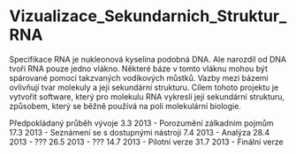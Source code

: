 Vizualizace_Sekundarnich_Struktur_RNA
=====================================
Specifikace
RNA je nukleonová kyselina podobná DNA. Ale narozdíl od DNA tvoří RNA pouze jedno vlákno.
Některé báze v tomto vláknu mohou být spárované pomocí takzvaných vodíkových můstků.
Vazby mezi bázemi ovlivňují tvar molekuly a její sekundární strukturu. Cílem tohoto
projektu je vytvořit software, který pro molekulu RNA vykreslí její sekundární strukturu,
způsobem, který se běžně používá na poli molekulární biologie.


Předpokládaný průběh vývoje
3.3  2013 - Porozumění zálkadním pojmům
17.3 2013 - Seznámení se s dostupnými nástroji
7.4  2013 - Analýza
28.4 2013 - ???
26.5 2013 - ???
14.7 2013 - Pilotní verze
31.7 2013 - Finální verze
